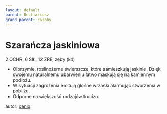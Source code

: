 ```yaml
---
layout: default
parent: Bestiariusz
grand_parent: Zasoby
---
```


# Szarańcza jaskiniowa

2 OCHR, 6 SIŁ, 12 ZRE, zęby (k4)  

- Olbrzymie, roślinożerne świerszcze, które zamieszkują jaskinie. Dzięki swojemu naturalnemu ubarwieniu łatwo maskują się na kamiennym podłożu.  
- W sytuacji zagrożenia emitują głośne wrzaski alarmując stworzenia w pobliżu.  
- Odporne na większość rodzajów trucizn.  

autor: [xenio](https://xenioinabottle.blogspot.com)
